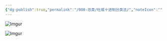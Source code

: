 ```yaml
---
{"dg-publish":true,"permalink":"/000-总类/杜威十进制分类法/","noteIcon":""}
---
```



![Imgur](https://i.imgur.com/bWcIymh.jpg)


![Imgur](https://i.imgur.com/e7dI25u.jpg)